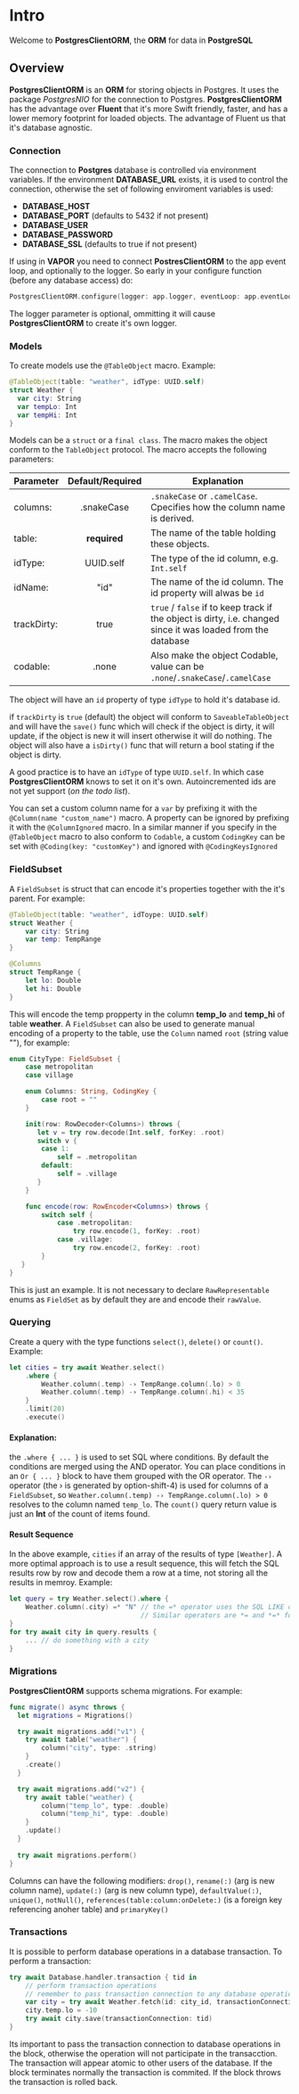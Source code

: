 # Intro

Welcome to **PostgresClientORM**, the **ORM** for data in **PostgreSQL**

## Overview

**PostgresClientORM** is an **ORM** for storing objects in Postgres. It uses the package *PostgresNIO* for the connection to Postgres. **PostgresClientORM** has the advantage over **Fluent** that it's more Swift friendly, faster, and has a lower memory footprint for loaded objects. The advantage of Fluent us that it's database agnostic.

### Connection

The connection to **Postgres** database is controlled via environment variables. If the environment **DATABASE_URL** exists, it is used to control the connection, otherwise the set of following enviroment variables is used:
- **DATABASE_HOST**
- **DATABASE_PORT** (defaults to 5432 if not present)
- **DATABASE_USER**
- **DATABASE_PASSWORD**
- **DATABASE_SSL** (defaults to true if not present)

If using in **VAPOR** you need to connect **PostresClientORM** to the app event loop, and optionally to the logger. So early in your configure function (before any database access) do:

```swift
PostgresClientORM.configure(logger: app.logger, eventLoop: app.eventLoopGroup.next())
```

The logger parameter is optional, ommitting it will cause **PostgresClientORM** to create it's own logger.

### Models

To create models use the ``@TableObject`` macro. Example:
```Swift
@TableObject(table: "weather", idType: UUID.self)
struct Weather {
  var city: String
  var tempLo: Int
  var tempHi: Int
}
```

Models can be a ``struct`` or a ``final class``. The macro makes the object conform to the ``TableObject`` protocol. The macro accepts the following parameters:

| Parameter | Default/Required | Explanation |
|-----------|:-------:|-------------|
| columns: | .snakeCase | ``.snakeCase`` or ``.camelCase``. Cpecifies how the column name is derived. |
| table: | **required** | The name of the table holding these objects. |
| idType: | UUID.self | The type of the id column, e.g. ``Int.self`` |
| idName: | "id" | The name of the id column. The id property will alwas be `id` |
| trackDirty: | true | `true` / `false` if to keep track if the object is dirty, i.e. changed since it was loaded from the database |
| codable: | .none | Also make the object Codable, value can be `.none`/`.snakeCase`/`.camelCase` |

The object will have an `id` property of type `idType` to hold it's database id.

if `trackDirty` is `true` (default) the object will conform to `SaveableTableObject` and will have the `save()` func which will check if the object is dirty, it will update, if the object is new it will insert otherwise it will do nothing. The object will also have a `isDirty()` func that will return a bool stating if the object is dirty.

A good practice is to have an `idType` of type `UUID.self`. In which case **PostgresClientORM** knows to set it on it's own. Autoincremented ids are not yet support (*on the todo list*).

You can set a custom column name for a `var` by prefixing it with the `@Column(name "custom_name")` macro. A property can be ignored by prefixing it with the `@ColumnIgnored` macro. In a similar manner if you specify in the `@TableObject` macro to also conform to `Codable`, a custom `CodingKey` can be set with `@Coding(key: "customKey")` and ignored with `@CodingKeysIgnored`

### FieldSubset

A `FieldSubset` is struct that can encode it's properties together with the it's parent. For example:
```swift
@TableObject(table: "weather", idToype: UUID.self)
struct Weather {
    var city: String
    var temp: TempRange
}

@Columns
struct TempRange {
    let lo: Double
    let hi: Double
}
```

This will encode the temp propperty in the column **temp_lo** and **temp_hi** of table **weather**. A `FieldSubset` can also be used to generate manual encoding of a property to the table, use the `Column` named `root` (string value ""), for example:

```swift
enum CityType: FieldSubset {
    case metropolitan
    case village

    enum Columns: String, CodingKey {
        case root = ""
    }

    init(row: RowDecoder<Columns>) throws {
       let v = try row.decode(Int.self, forKey: .root)
       switch v {
        case 1:
            self = .metropolitan
        default:
            self = .village
       }
    }

    func encode(row: RowEncoder<Columns>) throws {
        switch self {
            case .metropolitan: 
                try row.encode(1, forKey: .root)
            case .village: 
                try row.encode(2, forKey: .root)
        }
   }
}
```

This is just an example. It is not necessary to declare `RawRepresentable` enums as `FieldSet` as by default they are and encode their `rawValue`.

### Querying

Create a query with the type functions `select()`, `delete()` or `count()`. Example:
```swift
let cities = try await Weather.select()
    .where {
        Weather.column(.temp) -› TempRange.column(.lo) > 0
        Weather.column(.temp) -› TempRange.column(.hi) < 35
    }
    .limit(20)
    .execute()
```

#### Explanation:

the `.where { ... }` is used to set SQL where conditions. By default the conditions are merged using the AND operator. You can place conditions in an `Or { ... }` block to have them grouped with the OR operator. The `-›` operator (the › is generated by option-shift-4) is used for columns of a `FieldSubset`, so `Weather.column(.temp) -› TempRange.column(.lo) > 0` resolves to the column named `temp_lo`. The `count()` query return value is just an **Int** of the count of items found.

#### Result Sequence

In the above example, `cities` if an array of the results of type `[Weather]`. A more optimal approach is to use a result sequence, this will fetch the SQL results row by row and decode them a row at a time, not storing all the results in memroy. Example:
```swift
let query = try Weather.select().where {
    Weather.column(.city) =* "N" // the =* operator uses the SQL LIKE operator to find strings with the N prefix. 
                                 // Similar operators are *= and *=* for suffix and contains respectively.
}
for try await city in query.results {
    ... // do something with a city
}
```

### Migrations

**PostgresClientORM** supports schema migrations. For example:
```swift
func migrate() async throws {
  let migrations = Migrations()

  try await migrations.add("v1") {
    try await table("weather") {
        column("city", type: .string)
    }
    .create()
  }

  try await migrations.add("v2") {
    try await table("weather) {
        column("temp_lo", type: .double)
        column("temp_hi", type: .double)
    }
    .update()
  }
  
  try await migrations.perform()
}
```

Columns can have the following modifiers: `drop()`, `rename(:)` (arg is new column name), `update(:)` (arg is new column type), `defaultValue(:)`, `unique()`, `notNull()`, `references(table:column:onDelete:)` (is a foreign key referencing anoher table) and `primaryKey()`

### Transactions

It is possible to perform database operations in a database transaction. To perform a transaction:
```swift
try await Database.handler.transaction { tid in
    // perform transaction operations
    // remember to pass transaction connection to any database operation
    var city = try await Weather.fetch(id: city_id, transactionConnection: tid)
    city.temp.lo = -10
    try await city.save(transactionConnection: tid)
}
```

Its important to pass the transaction connection to database operations in the block, otherwise the operation will not participate in the transacction. The transaction will appear atomic to other users of the database. If the block terminates normally the transaction is commited. If the block throws the transaction is rolled back.
